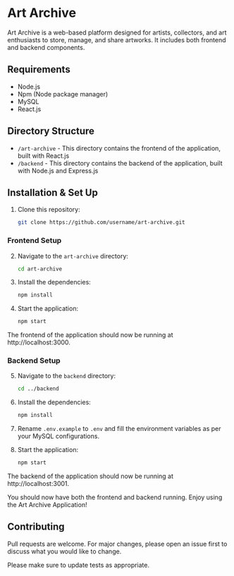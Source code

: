 # Art Archive

Art Archive is a web-based platform designed for artists, collectors, and art enthusiasts to store, manage, and share artworks. It includes both frontend and backend components.

## Requirements

- Node.js
- Npm (Node package manager)
- MySQL
- React.js

## Directory Structure

- `/art-archive` - This directory contains the frontend of the application, built with React.js
- `/backend` - This directory contains the backend of the application, built with Node.js and Express.js

## Installation & Set Up

1. Clone this repository:

    ```bash
    git clone https://github.com/username/art-archive.git
    ```

### Frontend Setup

2. Navigate to the `art-archive` directory:

    ```bash
    cd art-archive
    ```

3. Install the dependencies:

    ```bash
    npm install
    ```

4. Start the application:

    ```bash
    npm start
    ```
   
The frontend of the application should now be running at http://localhost:3000.

### Backend Setup

5. Navigate to the `backend` directory:

    ```bash
    cd ../backend
    ```

6. Install the dependencies:

    ```bash
    npm install
    ```

7. Rename `.env.example` to `.env` and fill the environment variables as per your MySQL configurations.

8. Start the application:

    ```bash
    npm start
    ```

The backend of the application should now be running at http://localhost:3001.

You should now have both the frontend and backend running. Enjoy using the Art Archive Application!

## Contributing

Pull requests are welcome. For major changes, please open an issue first to discuss what you would like to change.

Please make sure to update tests as appropriate.
